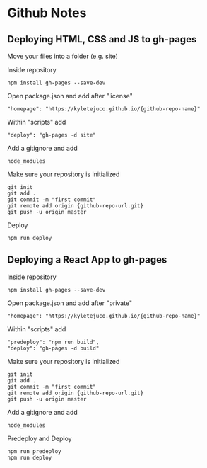 # Github Notes

## Deploying HTML, CSS and JS to gh-pages

Move your files into a folder (e.g. site)

Inside repository

```
npm install gh-pages --save-dev
```

Open package.json and add after "license"
```
"homepage": "https://kyletejuco.github.io/{github-repo-name}"
```

Within "scripts" add
```
"deploy": "gh-pages -d site"
```

Add a gitignore and add
```
node_modules
```

Make sure your repository is initialized
```
git init
git add .
git commit -m "first commit"
git remote add origin {github-repo-url.git}
git push -u origin master
```

Deploy
```
npm run deploy
```

## Deploying a React App to gh-pages

Inside repository

```
npm install gh-pages --save-dev
```

Open package.json and add after "private"
```
"homepage": "https://kyletejuco.github.io/{github-repo-name}"
```

Within "scripts" add
```
"predeploy": "npm run build",
"deploy": "gh-pages -d build"
```

Make sure your repository is initialized
```
git init
git add .
git commit -m "first commit"
git remote add origin {github-repo-url.git}
git push -u origin master
```

Add a gitignore and add
```
node_modules
```

Predeploy and Deploy
```
npm run predeploy
npm run deploy
```